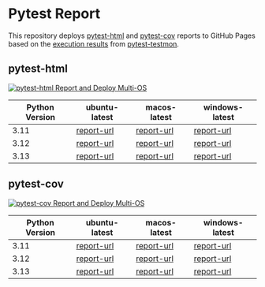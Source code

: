 # Pytest Report

This repository deploys [pytest-html](https://pypi.org/project/pytest-html/) and [pytest-cov](https://pypi.org/project/pytest-cov/) reports to GitHub Pages based on the [execution results](./testmon-data/) from [pytest-testmon](https://pypi.org/project/pytest-testmon/).

## pytest-html

[![pytest-html Report and Deploy Multi-OS](https://github.com/7rikazhexde/python-project-sandbox/actions/workflows/test_pytest-html-report_deploy_multi_os.yml/badge.svg)](https://github.com/7rikazhexde/python-project-sandbox/actions/workflows/test_pytest-html-report_deploy_multi_os.yml)

| Python Version | ubuntu-latest | macos-latest | windows-latest |
|----------------|---------------|----------|----------------|
| 3.11 | [report-url](https://7rikazhexde.github.io/python-project-sandbox/pytest-html-report/ubuntu-latest/python/3.11/report_page.html) | [report-url](https://7rikazhexde.github.io/python-project-sandbox/pytest-html-report/macos-latest/python/3.11/report_page.html) | [report-url](https://7rikazhexde.github.io/python-project-sandbox/pytest-html-report/windows-latest/python/3.11/report_page.html) |
| 3.12 | [report-url](https://7rikazhexde.github.io/python-project-sandbox/pytest-html-report/ubuntu-latest/python/3.12/report_page.html) | [report-url](https://7rikazhexde.github.io/python-project-sandbox/pytest-html-report/macos-latest/python/3.12/report_page.html) | [report-url](https://7rikazhexde.github.io/python-project-sandbox/pytest-html-report/windows-latest/python/3.12/report_page.html) |
| 3.13 | [report-url](https://7rikazhexde.github.io/python-project-sandbox/pytest-html-report/ubuntu-latest/python/3.13/report_page.html) | [report-url](https://7rikazhexde.github.io/python-project-sandbox/pytest-html-report/macos-latest/python/3.13/report_page.html) | [report-url](https://7rikazhexde.github.io/python-project-sandbox/pytest-html-report/windows-latest/python/3.13/report_page.html) |

## pytest-cov

[![pytest-cov Report and Deploy Multi-OS](https://github.com/7rikazhexde/python-project-sandbox/actions/workflows/test_pytest-cov-report_deploy_multi_os.yml/badge.svg)](https://github.com/7rikazhexde/python-project-sandbox/actions/workflows/test_pytest-cov-report_deploy_multi_os.yml)

| Python Version | ubuntu-latest | macos-latest | windows-latest |
|----------------|---------------|----------|----------------|
| 3.11 | [report-url](https://7rikazhexde.github.io/python-project-sandbox/pytest-cov-report/ubuntu-latest/python/3.11/index.html) | [report-url](https://7rikazhexde.github.io/python-project-sandbox/pytest-cov-report/macos-latest/python/3.11/index.html) | [report-url](https://7rikazhexde.github.io/python-project-sandbox/pytest-cov-report/windows-latest/python/3.11/index.html) |
| 3.12 | [report-url](https://7rikazhexde.github.io/python-project-sandbox/pytest-cov-report/ubuntu-latest/python/3.12/index.html) | [report-url](https://7rikazhexde.github.io/python-project-sandbox/pytest-cov-report/macos-latest/python/3.12/index.html) | [report-url](https://7rikazhexde.github.io/python-project-sandbox/pytest-cov-report/windows-latest/python/3.12/index.html) |
| 3.13 | [report-url](https://7rikazhexde.github.io/python-project-sandbox/pytest-cov-report/ubuntu-latest/python/3.13/index.html) | [report-url](https://7rikazhexde.github.io/python-project-sandbox/pytest-cov-report/macos-latest/python/3.13/index.html) | [report-url](https://7rikazhexde.github.io/python-project-sandbox/pytest-cov-report/windows-latest/python/3.13/index.html) |